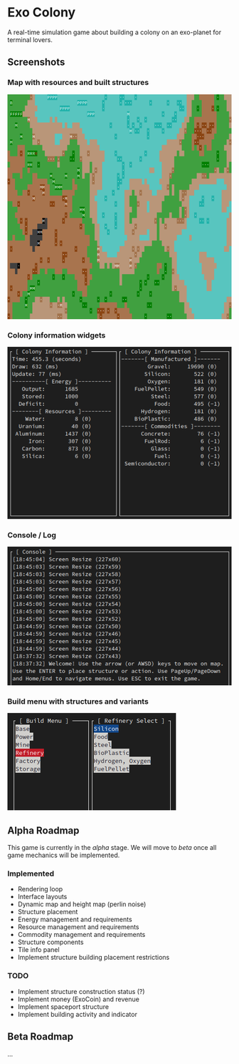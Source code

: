 # Exo Colony
A real-time simulation game about building a colony on an exo-planet for terminal lovers.

## Screenshots

### Map with resources and built structures

![Alt text](doc/exo-colony-screenshot-map.png "Map")

### Colony information widgets

![Alt text](doc/exo-colony-screenshot-colony-info.png "Colony Information")

### Console / Log

![Alt text](doc/exo-colony-screenshot-console.png "Game Console")

### Build menu with structures and variants

![Alt text](doc/exo-colony-screenshot-build-menu.png "Build Menu")

## Alpha Roadmap
This game is currently in the *alpha* stage.
We will move to *beta* once all game mechanics will be implemented.
 
### Implemented

* Rendering loop
* Interface layouts
* Dynamic map and height map (perlin noise)
* Structure placement
* Energy management and requirements  
* Resource management and requirements
* Commodity management and requirements
* Structure components
* Tile info panel
* Implement structure building placement restrictions

### TODO
* Implement structure construction status (?)
* Implement money (ExoCoin) and revenue
* Implement spaceport structure
* Implement building activity and indicator

## Beta Roadmap
...